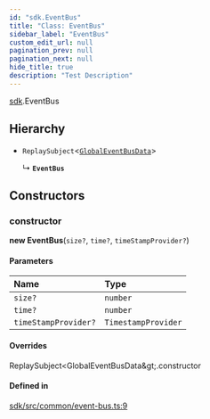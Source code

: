 ```yaml
---
id: "sdk.EventBus"
title: "Class: EventBus"
sidebar_label: "EventBus"
custom_edit_url: null
pagination_prev: null
pagination_next: null
hide_title: true
description: "Test Description"
---
```


[sdk](../namespaces/sdk.md).EventBus

## Hierarchy

- `ReplaySubject`<[`GlobalEventBusData`](../namespaces/sdk.md#globaleventbusdata)\>

  ↳ **`EventBus`**

## Constructors

### constructor

**new EventBus**(`size?`, `time?`, `timeStampProvider?`)

#### Parameters

| Name                 | Type                |
| :------------------- | :------------------ |
| `size?`              | `number`            |
| `time?`              | `number`            |
| `timeStampProvider?` | `TimestampProvider` |

#### Overrides

ReplaySubject&lt;GlobalEventBusData\&gt;.constructor

#### Defined in

[sdk/src/common/event-bus.ts:9](https://github.com/AKASHAorg/akasha-framework/blob/d370b59a/sdk/src/common/event-bus.ts#L9)
